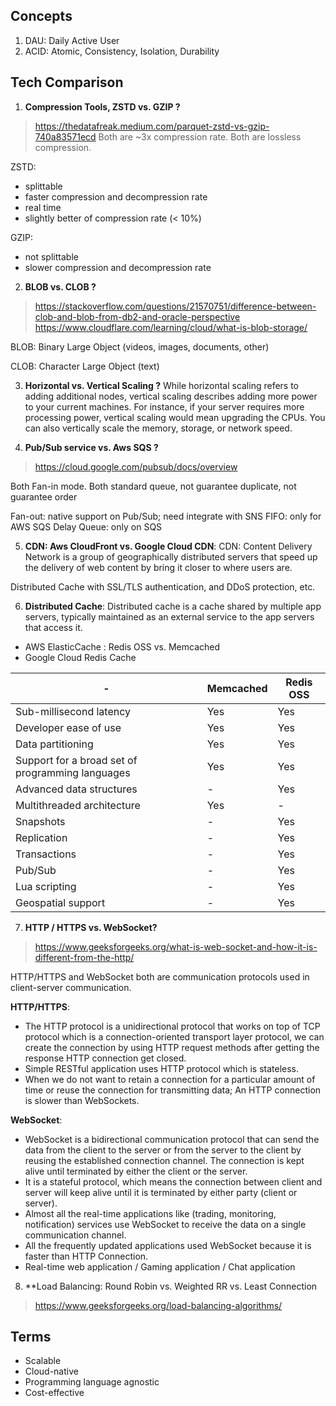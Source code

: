 ## Concepts
1. DAU: Daily Active User
2. ACID: Atomic, Consistency, Isolation, Durability

## Tech Comparison
1. **Compression Tools, ZSTD vs. GZIP ?**
> https://thedatafreak.medium.com/parquet-zstd-vs-gzip-740a83571ecd
Both are ~3x compression rate.
Both are lossless compression.

ZSTD:
* splittable
* faster compression and decompression rate
* real time
* slightly better of compression rate (< 10%)

GZIP:
* not splittable
* slower compression and decompression rate

2. **BLOB vs. CLOB ?**
> https://stackoverflow.com/questions/21570751/difference-between-clob-and-blob-from-db2-and-oracle-perspective
> https://www.cloudflare.com/learning/cloud/what-is-blob-storage/

BLOB: Binary Large Object (videos, images, documents, other)

CLOB: Character Large Object (text)

3. **Horizontal vs. Vertical Scaling ?**
While horizontal scaling refers to adding additional nodes, vertical scaling describes adding more power to your current machines. For instance, if your server requires more processing power, vertical scaling would mean upgrading the CPUs. You can also vertically scale the memory, storage, or network speed.

4. **Pub/Sub service vs. Aws SQS ?**
> https://cloud.google.com/pubsub/docs/overview

Both Fan-in mode.
Both standard queue, not guarantee duplicate, not guarantee order

Fan-out: native support on Pub/Sub; need integrate with SNS
FIFO: only for AWS SQS
Delay Queue: only on SQS

5. **CDN: Aws CloudFront vs. Google Cloud CDN**:
CDN: Content Delivery Network is a group of geographically distributed servers that speed up the delivery of web content by bring it closer to where users are.

Distributed Cache with SSL/TLS authentication, and DDoS protection, etc.

6. **Distributed Cache**:
Distributed cache is a cache shared by multiple app servers, typically maintained as an external service to the app servers that access it.

* AWS ElasticCache : Redis OSS vs. Memcached
* Google Cloud Redis Cache

| -  | Memcached | Redis OSS |
|----|-----------|-----------|
|Sub-millisecond latency | Yes | Yes |
|Developer ease of use | Yes | Yes |
|Data partitioning | Yes | Yes |
|Support for a broad set of programming languages |	Yes | Yes |
|Advanced data structures | - | Yes |
|Multithreaded architecture | Yes | - |
|Snapshots | - | Yes |
|Replication | - | Yes |
|Transactions | - | Yes |
|Pub/Sub | - | Yes |
|Lua scripting | - | Yes |
|Geospatial support | - | Yes |

7. **HTTP / HTTPS vs. WebSocket?**
> https://www.geeksforgeeks.org/what-is-web-socket-and-how-it-is-different-from-the-http/

HTTP/HTTPS and WebSocket both are communication protocols used in client-server communication.

**HTTP/HTTPS**:
* The HTTP protocol is a unidirectional protocol that works on top of TCP protocol which is a connection-oriented transport layer protocol, we can create the connection by using HTTP request methods after getting the response HTTP connection get closed.
* Simple RESTful application uses HTTP protocol which is stateless.
* When we do not want to retain a connection for a particular amount of time or reuse the connection for transmitting data; An HTTP connection is slower than WebSockets.

**WebSocket**:
* WebSocket is a bidirectional communication protocol that can send the data from the client to the server or from the server to the client by reusing the established connection channel. The connection is kept alive until terminated by either the client or the server.
* It is a stateful protocol, which means the connection between client and server will keep alive until it is terminated by either party (client or server).
* Almost all the real-time applications like (trading, monitoring, notification) services use WebSocket to receive the data on a single communication channel.
* All the frequently updated applications used WebSocket because it is faster than HTTP Connection.
* Real-time web application / Gaming application / Chat application

8. **Load Balancing: Round Robin vs. Weighted RR vs. Least Connection
> https://www.geeksforgeeks.org/load-balancing-algorithms/



## Terms
* Scalable
* Cloud-native
* Programming language agnostic
* Cost-effective
